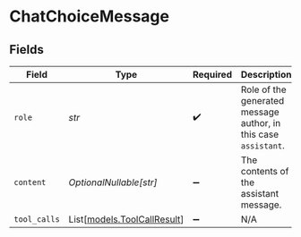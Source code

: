 # ChatChoiceMessage


## Fields

| Field                                                           | Type                                                            | Required                                                        | Description                                                     |
| --------------------------------------------------------------- | --------------------------------------------------------------- | --------------------------------------------------------------- | --------------------------------------------------------------- |
| `role`                                                          | *str*                                                           | :heavy_check_mark:                                              | Role of the generated message author, in this case `assistant`. |
| `content`                                                       | *OptionalNullable[str]*                                         | :heavy_minus_sign:                                              | The contents of the assistant message.                          |
| `tool_calls`                                                    | List[[models.ToolCallResult](../models/toolcallresult.md)]      | :heavy_minus_sign:                                              | N/A                                                             |